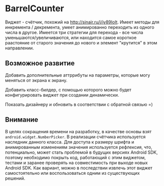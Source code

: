 # BarrelCounter

Виджет - счётчик, похожий на http://sinair.ru/i/jy89IoIt. Имеет методы для инкремента / декремента, умеет анимированно переходить из одного числа в другое. Имеется три стратегии для перехода - все числа уменьшаются/увеличиваются, или находится самое короткое раастояние от старого значения до нового и элемент "крутится" в этом направлении.

## Возможное развитие

Добавить дополнительные аттррибуты на параметры, которые могу меняться от экрана к экрану.

Добавить класс-билдер, с помощью которого можно будет конфигурировать виджет при создании динамически.

Показать дизайнеру и обновить в соответствии с обратной связью =)

## Внимание

В целях сокращения времени на разработку, в качестве основы взят `android.widget.NumberPicker`. В реализации счётчика используется наследник данного класса. Для доступа к размеру шрифта и анимированным изменениям значения используется рефлексия, что, потенциально, может стать проблемой в будущих версиях Android SDK, поэтому необходимо покрыть код, работающий с этим виджетом, тестами и заранее проверять на совместимость при выходе новых Android SDK. Как вариант, можно в последствии извлечь этот виджет самостоятельно или воспользоваться одним из существующих решений.
